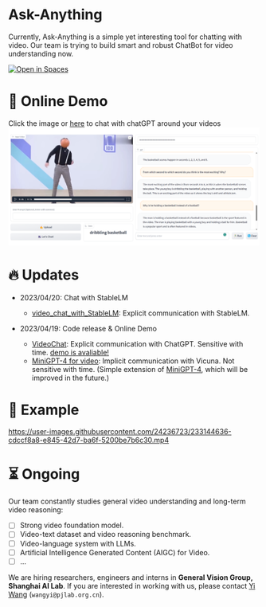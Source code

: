 # Ask-Anything

Currently, Ask-Anything is a simple yet interesting tool for chatting with video.
Our team is trying to build smart and robust ChatBot for video understanding now.

<a src="https://img.shields.io/badge/%F0%9F%A4%97-Open%20in%20Spaces-blue" href="http://106.14.223.212:7860/">
    <img src="https://img.shields.io/badge/%F0%9F%A4%97-Open%20in%20Spaces-blue" alt="Open in Spaces">
</a>

# :movie_camera: Online Demo

Click the image or [here](https://yinanhe.github.io/projects/chatvideo.html) to chat with chatGPT around your videos
[![demo](video_chat/assert/dancing2.png)](https://yinanhe.github.io/projects/chatvideo.html)



# :fire: Updates

- 2023/04/20: Chat with StableLM
  - [video_chat_with_StableLM](./video_chat_with_StableLM/): Explicit communication with StableLM. 

- 2023/04/19: Code release & Online Demo
  - [VideoChat](./video_chat/): Explicit communication with ChatGPT. Sensitive with time. [demo is avaliable!](https://yinanhe.github.io/projects/chatvideo.html)
  - [MiniGPT-4 for video](./video_miniGPT4/): Implicit communication with Vicuna. Not sensitive with time. (Simple extension of [MiniGPT-4](https://github.com/Vision-CAIR/MiniGPT-4), which will be improved in the future.)


# :speech_balloon: Example
https://user-images.githubusercontent.com/24236723/233144636-cdccf8a8-e845-42d7-ba6f-5200be7b6c30.mp4



# :hourglass_flowing_sand: Ongoing

Our team constantly studies general video understanding and long-term video reasoning:

- [ ] Strong video foundation model.
- [ ] Video-text dataset and video reasoning benchmark.
- [ ] Video-language system with LLMs.
- [ ] Artificial Intelligence Generated Content (AIGC) for Video.
- [ ] ...

We are hiring researchers, engineers and interns in **General Vision Group, Shanghai AI Lab**.  If you are interested in working with us, please contact [Yi Wang](https://shepnerd.github.io/) (`wangyi@pjlab.org.cn`).
